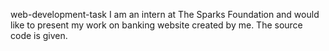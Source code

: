 web-development-task
I am an intern at The Sparks Foundation and would like to present my work on banking website created by me. The source code is given.
